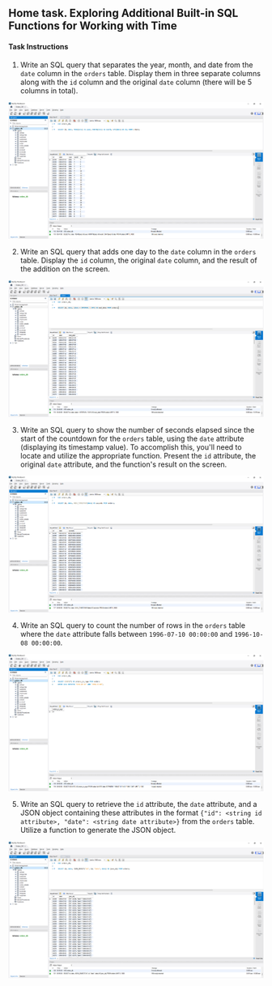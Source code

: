 ## Home task. Exploring Additional Built-in SQL Functions for Working with Time

#### Task Instructions

1. Write an SQL query that separates the year, month, and date from the `date` column in the `orders` table. Display them in three separate columns along with the `id` column and the original `date` column (there will be 5 columns in total).

![Preview](./p1/p1.png)

2. Write an SQL query that adds one day to the `date` column in the `orders` table. Display the `id` column, the original `date` column, and the result of the addition on the screen.

![Preview](./p2/p2.png)

3. Write an SQL query to show the number of seconds elapsed since the start of the countdown for the `orders` table, using the `date` attribute (displaying its timestamp value). To accomplish this, you'll need to locate and utilize the appropriate function. Present the `id` attribute, the original `date` attribute, and the function's result on the screen.

![Preview](./p3/p3.png)

4. Write an SQL query to count the number of rows in the `orders` table where the `date` attribute falls between `1996-07-10 00:00:00` and `1996-10-08 00:00:00`.

![Preview](./p4/p4.png)

5. Write an SQL query to retrieve the `id` attribute, the `date` attribute, and a JSON object containing these attributes in the format `{"id": <string id attribute>, "date": <string date attribute>}` from the `orders` table. Utilize a function to generate the JSON object.

![Preview](./p5/p5.png)
